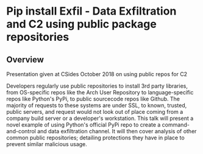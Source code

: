 # Pip install Exfil - Data Exfiltration and C2 using public package repositories

## Overview
Presentation given at CSides October 2018 on using public repos for C2

Developers regularly use public repositories to install 3rd party libraries, from OS-specific repos like the Arch User Repository to language-specific repos like Python's PyPi, to public sourcecode repos like Github. The majority of requests to these systems are under SSL, to known, trusted, public servers, and request would not look out of place coming from a company build server or a developer's workstation.
This talk will present a novel example of using Python's official PyPi repo to create a command-and-control and data exfiltration channel. It will then cover analysis of other common public repositories; detailing protections they have in place to prevent similar malicious usage.

